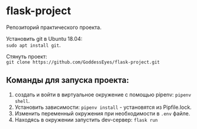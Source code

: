 # flask-project
Репозиторий практического проекта.

Установить git в Ubuntu 18.04: <br> `sudo apt install git`.

Стянуть проект: <br>
`git clone https://github.com/GoddessEyes/flask-project.git`


## Команды для запуска проекта:
1) создать и войти в виртуальное окружение с помощью pipenv: `pipenv shell`.
2) Установить зависимости: `pipenv install` - установятся из Pipfile.lock.
3) Изменить переменный окружения при необходимости в `.env` файле.
4) Находясь в окружении запустить dev-сервер: `flask run`
